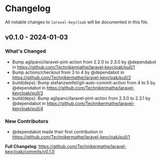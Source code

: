 # Changelog

All notable changes to `laravel-keycloak` will be documented in this file.

## v0.1.0 - 2024-01-03

### What's Changed

* Bump aglipanci/laravel-pint-action from 2.2.0 to 2.3.0 by @dependabot in https://github.com/Technikermathe/laravel-keycloak/pull/1
* Bump actions/checkout from 3 to 4 by @dependabot in https://github.com/Technikermathe/laravel-keycloak/pull/2
* build(deps): Bump stefanzweifel/git-auto-commit-action from 4 to 5 by @dependabot in https://github.com/Technikermathe/laravel-keycloak/pull/3
* build(deps): Bump aglipanci/laravel-pint-action from 2.3.0 to 2.3.1 by @dependabot in https://github.com/Technikermathe/laravel-keycloak/pull/4

### New Contributors

* @dependabot made their first contribution in https://github.com/Technikermathe/laravel-keycloak/pull/1

**Full Changelog**: https://github.com/Technikermathe/laravel-keycloak/commits/v0.1.0
